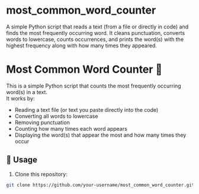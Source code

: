 # most_common_word_counter
A simple Python script that reads a text (from a file or directly in code) and finds the most frequently occurring word. It cleans punctuation, converts words to lowercase, counts occurrences, and prints the word(s) with the highest frequency along with how many times they appeared.
# Most Common Word Counter 📝

This is a simple Python script that counts the most frequently occurring word(s) in a text.  
It works by:
- Reading a text file (or text you paste directly into the code)
- Converting all words to lowercase
- Removing punctuation
- Counting how many times each word appears
- Displaying the word(s) that appear the most and how many times they occur

## 🔧 Usage

1. Clone this repository:
```bash
git clone https://github.com/your-username/most_common_word_counter.git
